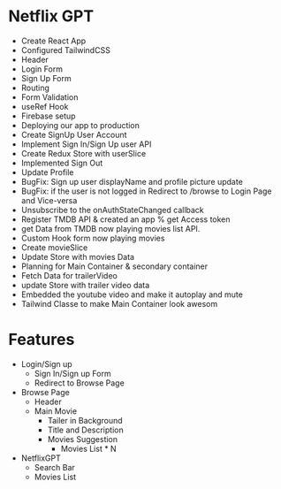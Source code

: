 # Netflix GPT 

- Create React App
- Configured TailwindCSS
- Header
- Login Form
- Sign Up Form
- Routing
- Form Validation
- useRef Hook
- Firebase setup
- Deploying our app to production
- Create SignUp User Account
- Implement Sign In/Sign Up user API
- Create Redux Store with userSlice
- Implemented Sign Out
- Update Profile
- BugFix: Sign up user displayName and profile picture update
- BugFix: if the user is not logged in Redirect to /browse to Login Page and Vice-versa
- Unsubscribe to the onAuthStateChanged callback
- Register TMDB API & created an app % get Access token
- get Data from TMDB now playing movies list API.
- Custom Hook form now playing movies
- Create movieSlice
- Update Store with movies Data
- Planning for Main Container & secondary container
- Fetch Data for trailerVideo
- update Store with trailer video data
- Embedded the youtube video and make it autoplay and mute
- Tailwind Classe to make Main Container look awesom

# Features
- Login/Sign up
    - Sign In/Sign up Form
    - Redirect to Browse Page
- Browse Page
    - Header
    - Main Movie
        - Tailer in Background
        - Title and Description
        - Movies Suggestion
            - Movies List * N
- NetflixGPT
    - Search Bar
    - Movies List

